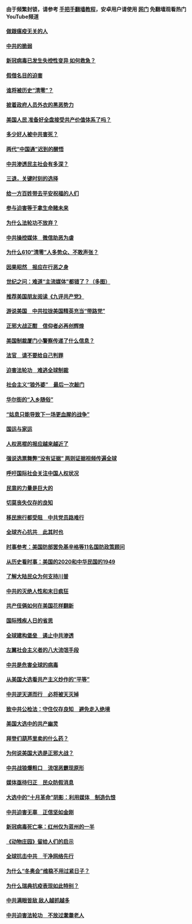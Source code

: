 #### 由于频繁封锁，请参考 [手把手翻墙教程](https://github.com/gfw-breaker/guides/wiki/)，安卓用户请使用 [网门](https://github.com/gfw-breaker/nogfw/blob/master/dl.md?t=01062100) 免翻墙观看热门YouTube频道 

#### [做跟瘟疫无关的人](../pages/251/418171.md?t=01062100) 

#### [中共的脆弱](../pages/251/418196.md?t=01062100) 

#### [新冠病毒已发生失控性变异 如何救急？](../pages/251/418032.md?t=01062100) 

#### [假借名目的迫害](../pages/251/418055.md?t=01062100) 

#### [谁将被历史“清零”？](../pages/251/417485.md?t=01062100) 

#### [披着政府人员外衣的黑恶势力](../pages/251/417442.md?t=01062100) 

#### [美国人民 准备好全盘接受共产价值体系了吗？](../pages/251/417491.md?t=01062100) 

#### [多少好人被中共害死？](../pages/251/417144.md?t=01062100) 

#### [两代“中国通”迟到的醒悟](../pages/251/417064.md?t=01062100) 

#### [中共渗透民主社会有多深？](../pages/251/417063.md?t=01062100) 

#### [三退，关键时刻的选择](../pages/251/416969.md?t=01062100) 

#### [给一方百姓带去平安祝福的人们](../pages/251/416941.md?t=01062100) 

#### [参与迫害等于拿生命赌未来](../pages/251/416856.md?t=01062100) 

#### [为什么法轮功不放弃？](../pages/251/416864.md?t=01062100) 

#### [中共操控媒体　微信助恶为虐](../pages/251/416724.md?t=01062100) 

#### [为什么610“清零”人多势众、不敢声张？](../pages/251/416632.md?t=01062100) 

#### [因果昭然　报应在行恶之身](../pages/251/416582.md?t=01062100) 

#### [世纪之问：难道“主流媒体”都错了？（多图）](../pages/251/416571.md?t=01062100) 

#### [推荐美国朋友阅读《九评共产党》](../pages/251/416510.md?t=01062100) 

#### [游说美国　中共拉拢美国精英充当“带路党”](../pages/251/416529.md?t=01062100) 

#### [正邪大战正酣　信仰者必再创辉煌](../pages/251/416433.md?t=01062100) 

#### [美国制裁厦门小警察传递了什么信息？](../pages/251/416432.md?t=01062100) 

#### [法官　请不要给自己判罪](../pages/251/416379.md?t=01062100) 

#### [迫害法轮功　难逃全球制裁](../pages/251/416380.md?t=01062100) 

#### [社会主义“狼外婆”　最后一次敲门](../pages/251/416394.md?t=01062100) 

#### [华尔街的“入乡随俗”](../pages/251/416395.md?t=01062100) 

#### [“姑息只能导致下一场更血腥的战争”](../pages/251/416223.md?t=01062100) 

#### [国运与家运](../pages/251/416224.md?t=01062100) 

#### [人权恶棍的报应越来越近了](../pages/251/416276.md?t=01062100) 

#### [强说选票舞弊“没有证据” 两则证据视频传遍全球](../pages/251/416227.md?t=01062100) 

#### [呼吁国际社会关注中国人权状况](../pages/251/416135.md?t=01062100) 

#### [民意的力量是巨大的](../pages/251/416222.md?t=01062100) 

#### [切莫丧失仅存的良知](../pages/251/416134.md?t=01062100) 

#### [移民旅行都受阻　中共党员路难行](../pages/251/416033.md?t=01062100) 

#### [全球齐心抗共　此其时也](../pages/251/415989.md?t=01062100) 

#### [时事参考：美国防部罢免基辛格等11名国防政策顾问](../pages/251/415970.md?t=01062100) 

#### [从历史看时事：美国的2020和中华民国的1949](../pages/251/415949.md?t=01062100) 

#### [了解大陆民众为何支持川普](../pages/251/415950.md?t=01062100) 

#### [中共的灭绝人性和末日疯狂](../pages/251/415944.md?t=01062100) 

#### [共产伎俩如何在美国花样翻新](../pages/251/415908.md?t=01062100) 

#### [国际残疾人日的省思](../pages/251/415849.md?t=01062100) 

#### [全球建构堡垒　遏止中共渗透](../pages/251/415850.md?t=01062100) 

#### [左翼社会主义者的八大流氓手段](../pages/251/415802.md?t=01062100) 

#### [中共是危害全球的病毒](../pages/251/415569.md?t=01062100) 

#### [从美国大选看共产主义炒作的“平等”](../pages/251/415654.md?t=01062100) 

#### [中共逆天道而行　必将被天灭掉](../pages/251/415626.md?t=01062100) 

#### [致中共公检法：守住仅存良知　避免走入绝境](../pages/251/415627.md?t=01062100) 

#### [美国大选中的共产幽灵](../pages/251/415618.md?t=01062100) 

#### [拜登们葫芦里卖的什么药？](../pages/251/415531.md?t=01062100) 

#### [为何说美国大选是正邪大战？](../pages/251/415530.md?t=01062100) 

#### [中共战狼爆粗口　流氓恶霸现原形](../pages/251/415426.md?t=01062100) 

#### [媒体亟待归正　民众防假消息](../pages/251/415402.md?t=01062100) 

#### [大选中的“十月革命”阴影：利用媒体　制造仇恨](../pages/251/415334.md?t=01062100) 

#### [中共迫害无辜　正信坚如金刚](../pages/251/415307.md?t=01062100) 

#### [新冠病毒死亡率：红州仅为蓝州的一半](../pages/251/415164.md?t=01062100) 

#### [《动物庄园》留给人们的启示](../pages/251/415178.md?t=01062100) 

#### [全球抗击中共　干净网络先行](../pages/251/415096.md?t=01062100) 

#### [为什么“冬奥会”维稳不用过紧日子？](../pages/251/414949.md?t=01062100) 

#### [为什么瑞典抗疫表现如此特别？](../pages/251/414950.md?t=01062100) 

#### [中共满眼皆敌 敌人越抓越多](../pages/251/415053.md?t=01062100) 

#### [中共迫害法轮功　不放过耄耋老人](../pages/251/414994.md?t=01062100) 

